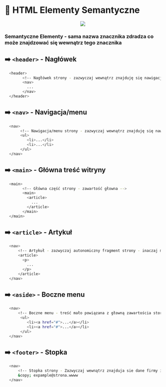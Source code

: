 
# 🚀 HTML Elementy Semantyczne
<p align="center">
  <a href="https://skillicons.dev">
    <img src="https://skillicons.dev/icons?i=html" />
  </a>
</p>

### Semantyczne Elementy - sama nazwa znacznika zdradza co może znajdzować się wewnątrz tego znacznika

## ➡️ `<header>` - Nagłówek
```bash
  <header>
        <!-- Nagłówek strony - zazwyczaj wewnątrz znajduję się nawigacja -->
        <nav>
          ...
        </nav>
  </header>
```
## ➡️ `<nav>` - Navigacja/menu
```bash
  <nav>
       <!-- Nawigacja/menu strony - zazwyczaj wewnątrz znajduję się nawigacja -->
       <ul>
          <li>...</li>
          <li>...</li>
       </ul>
  </nav>
```
## ➡️ `<main>` - Główna treść witryny
```bash
  <main>
        <!-- Główna część strony - zawartość głowna -->
        <main>
          <article>
            ...
          </article>
        </main>
  </main>
```
## ➡️ `<article>` - Artykuł
```bash
  <nav>
      <!-- Artykuł - zazwyczaj autonomiczny fragment strony - inaczaj mówiąć, możemy wziąć ten   element i wrzucić go na inna strone, będą to elementy typu post na bogu. Bardzo ważny dla przeglądarek -->
      <article>
        <p>
          ...
        </p>
      </article>
  </nav>
```
## ➡️ `<aside>` - Boczne menu
```bash
  <nav>
      <!-- Boczne menu - treść mało powiązana z głowną zawartościa storny , reklamy , opcje itd. Element ten zazwyczaj jest wielokrotnie powtarzany w każdej podstronie-->
       <ul>
          <li><a href="#">...</a></li>
          <li><a href="#">...</a></li>
       </ul>
  </nav>
```
## ➡️ `<footer>` - Stopka
```bash
  <nav>
      <!-- Stopka strony - Zazwyczaj wewnątrz znajduja sie dane firmy itd -->
      &copy; expample@strona.wwww
  </nav>
```
